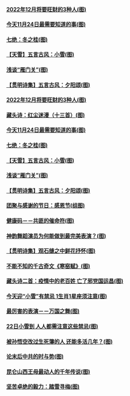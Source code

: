 #### [2022年12月将要旺财的3种人(图)](../pages/p7/1022077.md) 
#### [今天11月24日最需要知道的事(图)](../pages/p7/1022121.md) 
#### [七绝：冬之桂(图)](../pages/p7/1022011.md) 
#### [【天雪】五言古风：小雪(图)](../pages/p7/1022400.md) 
#### [浅谈“雁门关”(图)](../pages/p7/1022246.md) 
#### [【贯明诗集】五言古风：夕阳颂(图)](../pages/p7/1022306.md) 
#### [2022年12月将要旺财的3种人(图)](../pages/p7/1022077.md) 
#### [藏头诗：红尘迷漫（十三首）(图)](../pages/p7/1022429.md) 
#### [今天11月24日最需要知道的事(图)](../pages/p7/1022121.md) 
#### [七绝：冬之桂(图)](../pages/p7/1022011.md) 
#### [【天雪】五言古风：小雪(图)](../pages/p7/1022400.md) 
#### [浅谈“雁门关”(图)](../pages/p7/1022246.md) 
#### [【贯明诗集】五言古风：夕阳颂(图)](../pages/p7/1022306.md) 
#### [团聚与感谢的节日：感恩节(组图)](../pages/p7/1017796.md) 
#### [健康码－－共匪的催命符(图)](../pages/p7/1022109.md) 
#### [神韵舞蹈演员为何能做到最完美表演？(图)](../pages/p7/1022291.md) 
#### [【贯明诗集】观石缝之中鲜花抒怀(图)](../pages/p7/1022305.md) 
#### [不能不知的千古奇文《寒窑赋》(图)](../pages/p7/1022147.md) 
#### [藏头诗二首：疫情中的老百姓 亡了邪党国运昌(图)](../pages/p7/1022010.md) 
#### [今天迎“小雪”有禁忌 1生肖1星座须注意(图)](../pages/p7/1022161.md) 
#### [最厉害的表演－－万国之舞(图)](../pages/p7/1018703.md) 
#### [22日小雪到 人人都需注意这些禁忌(图)](../pages/p7/1021982.md) 
#### [被孙悟空改过生死簿的人 还能多活几年？(图)](../pages/p7/1022110.md) 
#### [论末后中共的时与势(图)](../pages/p7/1021877.md) 
#### [昆仑山西王母最动人的千年传说﻿(图)](../pages/p7/1022133.md) 
#### [坚苦卓绝的毅力：踏雪寻梅(图)](../pages/p7/1022056.md) 
